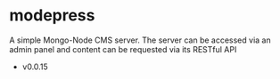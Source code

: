 # modepress
A simple Mongo-Node CMS server. The server can be accessed via an admin panel and content can be requested via its RESTful API

* v0.0.15


